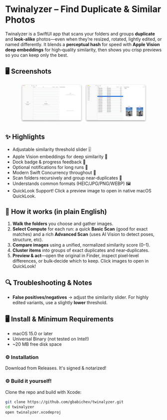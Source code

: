 # Twinalyzer – Find Duplicate & Similar Photos

Twinalyzer is a SwiftUI app that scans your folders and groups **duplicate** and **look‑alike** photos—even when they’re resized, rotated, lightly edited, or named differently. It blends a **perceptual hash** for speed with **Apple Vision deep embeddings** for high‑quality similarity, then shows you crisp previews so you can keep only the best.

## 🖥️ Screenshots 

<p align="center">
    <img src="Documentation/1.png" width="40%">
    <img src="Documentation/2.png" width="40%">
</p>

## ✨ Highlights

- Adjustable similarity threshold slider 🎚️
- Apple Vision embeddings for deep similarity 🔬
- Dock badge & progress feedback 🧮
- Optional notifications for long runs 🔔
- Modern Swift Concurrency throughout 🧵
- Scan folders recursively and group near‑duplicates 📁
- Understands common formats (HEIC/JPG/PNG/WEBP) 🖼️
- QuickLook Support! Click a preview image to open in native macOS QuickLook. 

## 🧠 How it works (in plain English)

1. **Walk the folders** you choose and gather images.  
2. **Select Compute** for each run: a quick **Basic Scan** (good for exact matches) and a rich **Advanced Scan** (uses AI Vision to detect poses, structure, etc).  
3. **Compare images** using a unified, normalized similarity score (0–1).  
4. **Cluster items** into groups of exact duplicates and near‑duplicates.  
5. **Preview & act**—open the original in Finder, inspect pixel‑level differences, or bulk‑decide which to keep. Click images to open in QuickLook! 


## 🔍 Troubleshooting & Notes

- **False positives/negatives** → adjust the similarity slider. For highly edited variants, use a slightly **lower** threshold.

## 🖥️ Install & Minimum Requirements

- macOS 15.0 or later  
- Universal Binary (not tested on Intel!)
- ~20 MB free disk space  


### ⚙️ Installation

Download from Releases. It's signed & notarized!

### ⚙️ Build it yourself!

Clone the repo and build with Xcode:

```bash
git clone https://github.com/gbabichev/twinalyzer.git
cd twinalyzer
open twinalyzer.xcodeproj
```
